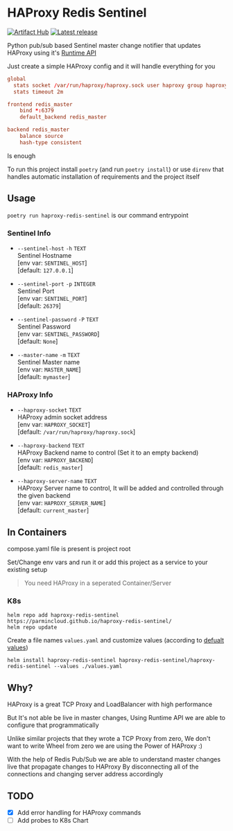# HAProxy Redis Sentinel

[![Artifact Hub](https://img.shields.io/endpoint?url=https://artifacthub.io/badge/repository/haproxy-redis-sentinel)](https://artifacthub.io/packages/search?repo=haproxy-redis-sentinel)
[![Latest release](https://img.shields.io/github/release/ParminCloud/haproxy-redis-sentinel.svg)](https://github.com/ParminCloud/haproxy-redis-sentinel/releases)


Python pub/sub based Sentinel master change notifier that updates HAProxy using it's [Runtime API](https://www.haproxy.com/documentation/haproxy-runtime-api/)

Just create a simple HAProxy config and it will handle everything for you

```conf
global
  stats socket /var/run/haproxy/haproxy.sock user haproxy group haproxy mode 660 level admin
  stats timeout 2m

frontend redis_master
    bind *:6379
    default_backend redis_master

backend redis_master
    balance source
    hash-type consistent
```

Is enough

To run this project install `poetry` (and run `poetry install`) or use `direnv` that handles automatic installation of requirements and the project itself

## Usage

`poetry run haproxy-redis-sentinel` is our command entrypoint

### Sentinel Info
- `--sentinel-host` `-h` `TEXT`  
  Sentinel Hostname  
  [env var: `SENTINEL_HOST`]  
  [default: `127.0.0.1`]

- `--sentinel-port` `-p` `INTEGER`  
  Sentinel Port  
  [env var: `SENTINEL_PORT`]  
  [default: `26379`]

- `--sentinel-password` `-P` `TEXT`  
  Sentinel Password  
  [env var: `SENTINEL_PASSWORD`]  
  [default: `None`]

- `--master-name` `-m` `TEXT`  
  Sentinel Master name  
  [env var: `MASTER_NAME`]  
  [default: `mymaster`]

### HAProxy Info
- `--haproxy-socket` `TEXT`  
  HAProxy admin socket address  
  [env var: `HAPROXY_SOCKET`]  
  [default: `/var/run/haproxy/haproxy.sock`]

- `--haproxy-backend` `TEXT`  
  HAProxy Backend name to control (Set it to an empty backend)  
  [env var: `HAPROXY_BACKEND`]  
  [default: `redis_master`]

- `--haproxy-server-name` `TEXT`  
  HAProxy Server name to control, It will be added and controlled through the given backend  
  [env var: `HAPROXY_SERVER_NAME`]  
  [default: `current_master`]

## In Containers

compose.yaml file is present is project root

Set/Change env vars and run it or add this project as a service to your existing setup

> You need HAProxy in a seperated Container/Server

### K8s

```shell
helm repo add haproxy-redis-sentinel https://parmincloud.github.io/haproxy-redis-sentinel/
helm repo update
```

Create a file names `values.yaml` and customize values (according to [defualt values](./charts/haproxy-redis-sentinel/values.yaml))

```
helm install haproxy-redis-sentinel haproxy-redis-sentinel/haproxy-redis-sentinel --values ./values.yaml
```

## Why?

HAProxy is a great TCP Proxy and LoadBalancer with high performance

But It's not able be live in master changes, Using Runtime API we are able to configure that programmatically

Unlike similar projects that they wrote a TCP Proxy from zero, We don't want to write Wheel from zero we are using the Power of HAProxy :)

With the help of Redis Pub/Sub we are able to understand master changes live that propagate changes to HAProxy By disconnecting all of the connections and changing server address accordingly

## TODO

* [x] Add error handling for HAProxy commands
* [ ] Add probes to K8s Chart

